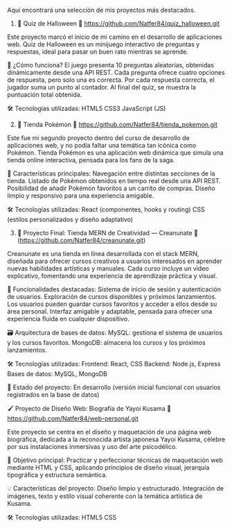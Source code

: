 
Aquí encontrará una selección de mis proyectos más destacados.


1. 🎃 Quiz de Halloween
   📌 https://github.com/Natfer84/quiz_halloween.git
   
Este proyecto marcó el inicio de mi camino en el desarrollo de aplicaciones web. Quiz de Halloween es un minijuego interactivo de preguntas y respuestas, ideal para pasar un buen rato mientras se aprende.
   
🧠 ¿Cómo funciona?
El juego presenta 10 preguntas aleatorias, obtenidas dinámicamente desde una API REST.
Cada pregunta ofrece cuatro opciones de respuesta, pero solo una es correcta.
Por cada respuesta correcta, el jugador suma un punto al contador.
Al final del quiz, se muestra la puntuación total obtenida.

🛠️ Tecnologías utilizadas:
HTML5
CSS3
JavaScript (JS)


   


2. 🛒 Tienda Pokémon
   📌 https://github.com/Natfer84/tienda_pokemon.git

Este fue mi segundo proyecto dentro del curso de desarrollo de aplicaciones web, y no podía faltar una temática tan icónica como Pokémon. Tienda Pokémon es una aplicación web dinámica que simula una tienda online interactiva, pensada para los fans de la saga.

👾 Características principales:
Navegación entre distintas secciones de la tienda.
Listado de Pokémon obtenidos en tiempo real desde una API REST.
Posibilidad de añadir Pokémon favoritos a un carrito de compras.
Diseño limpio y responsivo para una experiencia amigable.

🛠️ Tecnologías utilizadas:
React (componentes, hooks y routing)
CSS (estilos personalizados y diseño adaptativo)




3. 🎨 Proyecto Final: Tienda MERN de Creatividad — Creanunate 
   📌 (https://github.com/Natfer84/creanunate.git)
    

Creanunate es una tienda en línea desarrollada con el stack MERN, diseñada para ofrecer cursos creativos a usuarios interesados en aprender nuevas habilidades artísticas y manuales. Cada curso incluye un video explicativo, fomentando una experiencia de aprendizaje práctica y visual.

🧰 Funcionalidades destacadas:
Sistema de inicio de sesión y autenticación de usuarios.
Exploración de cursos disponibles y próximos lanzamientos.
Los usuarios pueden guardar cursos favoritos y acceder a ellos desde su área personal.
Interfaz amigable y adaptable, pensada para ofrecer una experiencia fluida en cualquier dispositivo.

🗃️ Arquitectura de bases de datos:
MySQL: gestiona el sistema de usuarios y los cursos favoritos.
MongoDB: almacena los cursos y los próximos lanzamientos.

🛠️ Tecnologías utilizadas:
Frontend: React, CSS
Backend: Node.js, Express
Bases de datos: MySQL, MongoDB

🚧 Estado del proyecto: En desarrollo (versión inicial funcional con usuarios registrados en la base de datos)



🖌️ Proyecto de Diseño Web: Biografía de Yayoi Kusama
📌 https://github.com/Natfer84/web-personal.git

Este proyecto se centra en el diseño y maquetación de una página web biográfica, dedicada a la reconocida artista japonesa Yayoi Kusama, célebre por sus instalaciones inmersivas y uso del arte psicodélico.

🎯 Objetivo principal:
Practicar y perfeccionar técnicas de maquetación web mediante HTML y CSS, aplicando principios de diseño visual, jerarquía tipográfica y estructura semántica.

💡 Características del proyecto:
Diseño limpio y estructurado.
Integración de imágenes, texto y estilo visual coherente con la temática artística de Kusama.

🛠️ Tecnologías utilizadas:
HTML5
CSS
    
   

